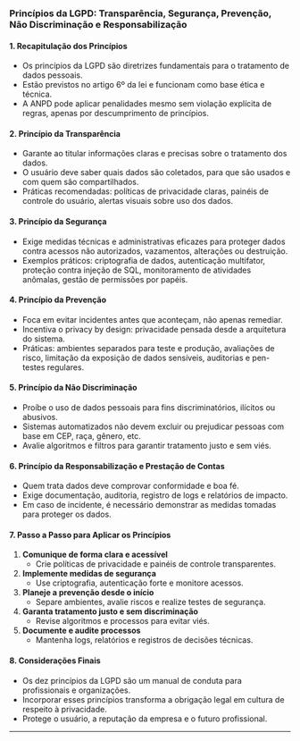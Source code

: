 ### Princípios da LGPD: Transparência, Segurança, Prevenção, Não Discriminação e Responsabilização

#### 1. Recapitulação dos Princípios

- Os princípios da LGPD são diretrizes fundamentais para o tratamento de dados pessoais.
- Estão previstos no artigo 6º da lei e funcionam como base ética e técnica.
- A ANPD pode aplicar penalidades mesmo sem violação explícita de regras, apenas por descumprimento de princípios.

#### 2. Princípio da Transparência

- Garante ao titular informações claras e precisas sobre o tratamento dos dados.
- O usuário deve saber quais dados são coletados, para que são usados e com quem são compartilhados.
- Práticas recomendadas: políticas de privacidade claras, painéis de controle do usuário, alertas visuais sobre uso dos dados.

#### 3. Princípio da Segurança

- Exige medidas técnicas e administrativas eficazes para proteger dados contra acessos não autorizados, vazamentos, alterações ou destruição.
- Exemplos práticos: criptografia de dados, autenticação multifator, proteção contra injeção de SQL, monitoramento de atividades anômalas, gestão de permissões por papéis.

#### 4. Princípio da Prevenção

- Foca em evitar incidentes antes que aconteçam, não apenas remediar.
- Incentiva o privacy by design: privacidade pensada desde a arquitetura do sistema.
- Práticas: ambientes separados para teste e produção, avaliações de risco, limitação da exposição de dados sensíveis, auditorias e pen-testes regulares.

#### 5. Princípio da Não Discriminação

- Proíbe o uso de dados pessoais para fins discriminatórios, ilícitos ou abusivos.
- Sistemas automatizados não devem excluir ou prejudicar pessoas com base em CEP, raça, gênero, etc.
- Avalie algoritmos e filtros para garantir tratamento justo e sem viés.

#### 6. Princípio da Responsabilização e Prestação de Contas

- Quem trata dados deve comprovar conformidade e boa fé.
- Exige documentação, auditoria, registro de logs e relatórios de impacto.
- Em caso de incidente, é necessário demonstrar as medidas tomadas para proteger os dados.

#### 7. Passo a Passo para Aplicar os Princípios

1. **Comunique de forma clara e acessível**
   - Crie políticas de privacidade e painéis de controle transparentes.
2. **Implemente medidas de segurança**
   - Use criptografia, autenticação forte e monitore acessos.
3. **Planeje a prevenção desde o início**
   - Separe ambientes, avalie riscos e realize testes de segurança.
4. **Garanta tratamento justo e sem discriminação**
   - Revise algoritmos e processos para evitar viés.
5. **Documente e audite processos**
   - Mantenha logs, relatórios e registros de decisões técnicas.

#### 8. Considerações Finais

- Os dez princípios da LGPD são um manual de conduta para profissionais e organizações.
- Incorporar esses princípios transforma a obrigação legal em cultura de respeito à privacidade.
- Protege o usuário, a reputação da empresa e o futuro profissional.

---
